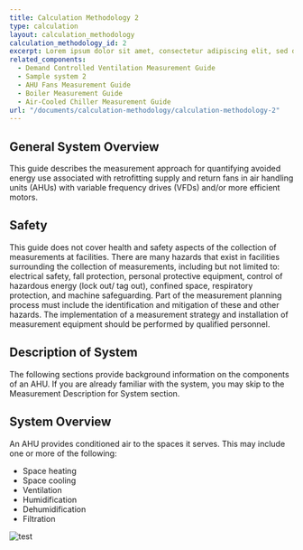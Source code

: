 ```yaml
---
title: Calculation Methodology 2
type: calculation
layout: calculation_methodology
calculation_methodology_id: 2
excerpt: Lorem ipsum dolor sit amet, consectetur adipiscing elit, sed do eiusmod tempor incididunt ut labore et dolore magna aliqua. Lorem ipsum dolor sit amet, consectetur adipiscing elit, sed do eiusmod tempor incididunt ut labore et dolore magna aliqua. Lorem ipsum dolor sit amet, consectetur adipiscing elit, sed do eiusmod tempor incididunt ut labore et dolore magna aliqua.
related_components:
  - Demand Controlled Ventilation Measurement Guide
  - Sample system 2
  - AHU Fans Measurement Guide
  - Boiler Measurement Guide
  - Air-Cooled Chiller Measurement Guide
url: "/documents/calculation-methodology/calculation-methodology-2"
---
```


## General System Overview

This guide describes the measurement approach for quantifying avoided 
energy use associated with retrofitting supply and return fans in air 
handling units (AHUs) with variable frequency drives (VFDs) and/or more efficient motors.

## Safety

This guide does not cover health and safety aspects of the collection of measurements at facilities. 
There are many hazards that exist in facilities surrounding the collection of measurements, 
including but not limited to: electrical safety, fall protection, personal protective equipment, 
control of hazardous energy (lock out/ tag out), confined space, respiratory protection, 
and machine safeguarding. Part of the measurement planning process must include the 
identification and mitigation of these and other hazards. The implementation of a 
measurement strategy and installation of measurement equipment should be performed by qualified personnel.

## Description of System

The following sections provide background information on the components of an AHU. 
If you are already familiar with the system, you may skip to the Measurement Description for System section.

## System Overview

An AHU provides conditioned air to the spaces it serves. This may include one or more of the following:

- Space heating
- Space cooling
- Ventilation
- Humidification
- Dehumidification
- Filtration

![test](https://nycenergytools.com/wp-content/uploads/2021/03/ahu-fans-image-example-768x623.png#center)
